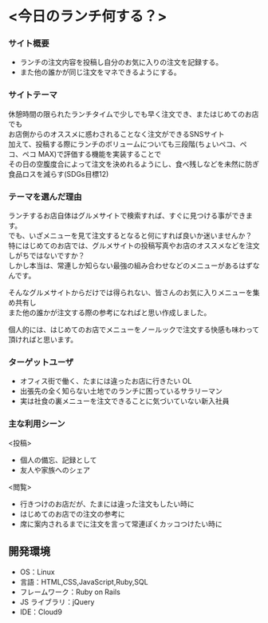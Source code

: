 # <今日のランチ何する？>

### サイト概要

- ランチの注文内容を投稿し自分のお気に入りの注文を記録する。
- また他の誰かが同じ注文をマネできるようにする。

### サイトテーマ

休憩時間の限られたランチタイムで少しでも早く注文でき、またはじめてのお店でも<br>
お店側からのオススメに惑わされることなく注文ができるSNSサイト<br>
加えて、投稿する際にランチのボリュームについても三段階(ちょいペコ、ペコ、ペコ MAX)で評価する機能を実装することで<br>
その日の空腹度合によって注文を決めれるようにし、食べ残しなどを未然に防ぎ食品ロスを減らす(SDGs目標12)

### テーマを選んだ理由

ランチするお店自体はグルメサイトで検索すれば、すぐに見つける事ができます。<br>
でも、いざメニューを見て注文するとなると何にすれば良いか迷いませんか？<br>
特にはじめてのお店では、グルメサイトの投稿写真やお店のオススメなどを注文しがちではないですか？<br>
しかし本当は、常連しか知らない最強の組み合わせなどのメニューがあるはずなんです。

そんなグルメサイトからだけでは得られない、皆さんのお気に入りメニューを集め共有し<br>
また他の誰かが注文する際の参考になればと思い作成しました。<br>

個人的には、はじめてのお店でメニューをノールックで注文する快感も味わって頂ければと思います。

### ターゲットユーザ

- オフィス街で働く、たまには違ったお店に行きたい OL
- 出張先の全く知らない土地でのランチに困っているサラリーマン
- 実は社食の裏メニューを注文できることに気づいていない新入社員

### 主な利用シーン

<投稿>
- 個人の備忘、記録として
- 友人や家族へのシェア

<閲覧>
- 行きつけのお店だが、たまには違った注文もしたい時に
- はじめてのお店での注文の参考に
- 席に案内されるまでに注文を言って常連ぽくカッコつけたい時に

## 開発環境

- OS：Linux
- 言語：HTML,CSS,JavaScript,Ruby,SQL
- フレームワーク：Ruby on Rails
- JS ライブラリ：jQuery
- IDE：Cloud9
